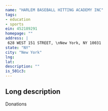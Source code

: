 ```yaml
---
name: "HARLEM BASEBALL HITTING ACADEMY INC"
tags:
- education
- sports
ein: 452189291
homepage: ""
address: |
 628 WEST 151 STREET, \nNew York, NY 10031
state: "NY"
city: "New York"
lng: 
lat: 
description: ""
is_501c3: 
---
```


## Long description

Donations
